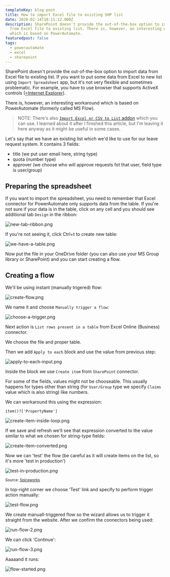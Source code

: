 ```yaml
---
templateKey: blog-post
title: How to import Excel file to existing SHP list
date: 2020-02-14T10:11:12.000Z
description: SharePoint doesn't provide the out-of-the-box option to import data
  from Excel file to existing list. There is, however, an interesting workaround
  which is based on PowerAutomate.
featuredpost: false
tags:
  - powerautomate
  - excel
  - sharepoint
---
```

SharePoint doesn't provide the out-of-the-box option to import data from Excel file to existing list. If you want to put some data from Excel to new list using `Import Spreadsheet` app, but it's not very flexible and sometimes problematic. For example, you have to use browser that supports ActiveX controls ([\=Internet Explorer](https://www.techwalla.com/articles/what-browsers-support-activex)).

There is, however, an interesting workaround which is based on PowerAutomate (formerly called MS Flow).

> NOTE: There's also [`Import Excel or CSV to List` addon](https://appsource.microsoft.com/en-us/product/office/WA104380432?tab=Overview) which you can use. I learned about it after I finished this article, but I'm leaving it here anyway as it might be useful in some cases.

Let's say that we have an existing list which we'd like to use for our leave request system. It contains 3 fields:

* title (we put user email here, string type)
* quota (number type)
* approver (we choose who will approve requests fot that user, field type is user/group)

<!--more-->

## Preparing the spreadsheet

If you want to import the spreadsheet, you need to remember that Excel connector for PowerAutomate only supports data from the table. If you're not sure if your data is in the table, click on any cell and you should see additional tab `Design` in the ribbon:

![new-tab-ribbon.png](/img/posts/import-excel-to-shp/new-tab-ribbon.png)

If you're not seeing it, click Ctrl+t to create new table:

![we-have-a-table.png](/img/posts/import-excel-to-shp/we-have-a-table.png)

Now put the file in your OneDrive folder (you can also use your MS Group library or SharePoint) and you can start creating a flow.

## Creating a flow

We'll be using instant (manually trigered) flow:

![create-flow.png](/img/posts/import-excel-to-shp/create-flow.png)

We name it and choose `Manually trigger a flow`:

![choose-a-trigger.png](/img/posts/import-excel-to-shp/choose-a-trigger.png)

Next action is `List rows present in a table` from Excel Online (Business) connector.

We choose the file and proper table.

Then we add `Apply to each` block and use the value from previous step:

![apply-to-each-input.png](/img/posts/import-excel-to-shp/apply-to-each-input.png)

Inside the block we use `Create item` from `SharePoint` connector.

For some of the fields, values might not be chooseable. This usually happens for types other than string (for `User/Group` type we specify `Claims` value which is also string) like numbers.

We can workaround this using the expression:

```
item()?['PropertyName']
```

![create-item-inside-loop.png](/img/posts/import-excel-to-shp/create-item-inside-loop.png)

If we save and refresh we'll see that expression converted to the value similar to what we chosen for string-type fields:

![create-item-converted.png](/img/posts/import-excel-to-shp/create-item-converted.png)

Now we can 'test' the flow (be careful as it will create items on the list, so it's more 'test in production')

![test-in-production.png](/img/posts/import-excel-to-shp/test-in-production.png)

<sub>Source: [Spiceworks](https://community.spiceworks.com/topic/2026463-testing-upgrades-without-a-test-environment)</sub>

In top-right corner we choose 'Test' link and specify to perform trigger action manually:

![test-flow.png](/img/posts/import-excel-to-shp/test-flow.png)

We create manuall-triggered flow so the wizard allows us to trigger it straight from the website. After we confirm the connectors being used:

![run-flow-2.png](/img/posts/import-excel-to-shp/run-flow-2.png)

We can click 'Continue':

![run-flow-3.png](/img/posts/import-excel-to-shp/run-flow-3.png)

Aaaaand it runs:

![flow-started.png](/img/posts/import-excel-to-shp/flow-started.png)